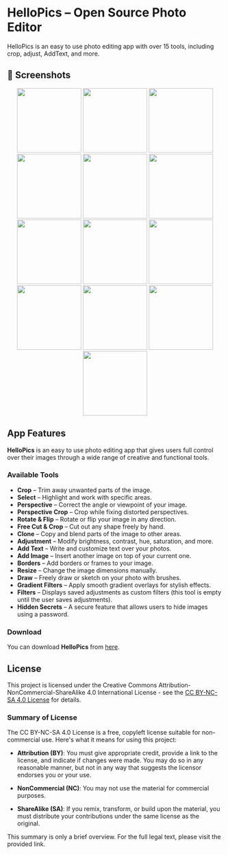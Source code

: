 # HelloPics – Open Source Photo Editor
HelloPics is an easy to use photo editing app with over 15 tools, including crop, adjust, AddText, and more.
## 📸 Screenshots

<p align="center">
  <img src="https://lcc-atmane.github.io/HelloPicsSite/1.jpg" width="150"/>
  <img src="https://lcc-atmane.github.io/HelloPicsSite/2.jpg" width="150"/>
  <img src="https://lcc-atmane.github.io/HelloPicsSite/3.jpg" width="150"/>
  <img src="https://lcc-atmane.github.io/HelloPicsSite/4.jpg" width="150"/>
  <img src="https://lcc-atmane.github.io/HelloPicsSite/5.jpg" width="150"/>
  <img src="https://lcc-atmane.github.io/HelloPicsSite/6.jpg" width="150"/>
  <img src="https://lcc-atmane.github.io/HelloPicsSite/7.jpg" width="150"/>
  <img src="https://lcc-atmane.github.io/HelloPicsSite/8.jpg" width="150"/>
  <img src="https://lcc-atmane.github.io/HelloPicsSite/9.jpg" width="150"/>
  <img src="https://lcc-atmane.github.io/HelloPicsSite/10.jpg" width="150"/>
  <img src="https://lcc-atmane.github.io/HelloPicsSite/11.jpg" width="150"/>
  <img src="https://lcc-atmane.github.io/HelloPicsSite/12.jpg" width="150"/>
  <img src="https://lcc-atmane.github.io/HelloPicsSite/13.jpg" width="150"/>
</p>

## App Features

**HelloPics** is an easy to use photo editing app that gives users full control over their images through a wide range of creative and functional tools.

### Available Tools

- **Crop** – Trim away unwanted parts of the image.  
- **Select** – Highlight and work with specific areas.  
- **Perspective** – Correct the angle or viewpoint of your image.  
- **Perspective Crop** – Crop while fixing distorted perspectives.  
- **Rotate & Flip** – Rotate or flip your image in any direction.  
- **Free Cut & Crop** – Cut out any shape freely by hand.  
- **Clone** – Copy and blend parts of the image to other areas.  
- **Adjustment** – Modify brightness, contrast, hue, saturation, and more.  
- **Add Text** – Write and customize text over your photos.  
- **Add Image** – Insert another image on top of your current one.  
- **Borders** – Add borders or frames to your image.  
- **Resize** – Change the image dimensions manually.  
- **Draw** – Freely draw or sketch on your photo with brushes.  
- **Gradient Filters** – Apply smooth gradient overlays for stylish effects.  
- **Filters** – Displays saved adjustments as custom filters (this tool is empty until the user saves adjustments).  
- **Hidden Secrets** – A secure feature that allows users to hide images using a password.

### Download

You can download **HelloPics** from [here](https://lcc-atmane.github.io/HelloPicsSite/).

## License

This project is licensed under the Creative Commons Attribution-NonCommercial-ShareAlike 4.0 International License - see the [CC BY-NC-SA 4.0 License](https://creativecommons.org/licenses/by-nc-sa/4.0/) for details.

### Summary of License

The CC BY-NC-SA 4.0 License is a free, copyleft license suitable for non-commercial use. Here's what it means for using this project:

- **Attribution (BY)**: You must give appropriate credit, provide a link to the license, and indicate if changes were made. You may do so in any reasonable manner, but not in any way that suggests the licensor endorses you or your use.

- **NonCommercial (NC)**: You may not use the material for commercial purposes.

- **ShareAlike (SA)**: If you remix, transform, or build upon the material, you must distribute your contributions under the same license as the original.

This summary is only a brief overview. For the full legal text, please visit the provided link.

